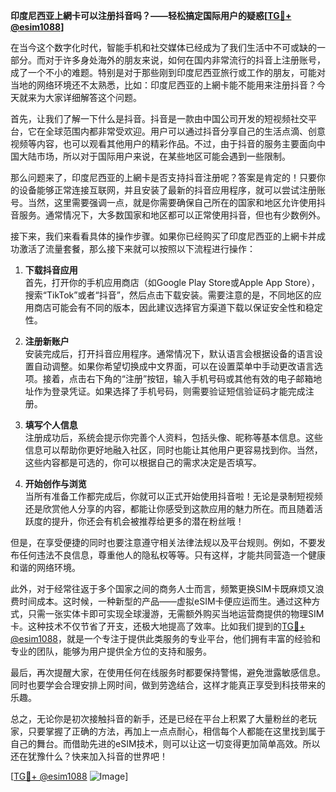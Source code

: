 **印度尼西亚上網卡可以注册抖音吗？——轻松搞定国际用户的疑惑[[TG💪+ @esim1088](https://t.me/s/esim1088)]**

在当今这个数字化时代，智能手机和社交媒体已经成为了我们生活中不可或缺的一部分。而对于许多身处海外的朋友来说，如何在国内非常流行的抖音上注册账号，成了一个不小的难题。特别是对于那些刚到印度尼西亚旅行或工作的朋友，可能对当地的网络环境还不太熟悉，比如：印度尼西亚的上網卡能不能用来注册抖音？今天就来为大家详细解答这个问题。

首先，让我们了解一下什么是抖音。抖音是一款由中国公司开发的短视频社交平台，它在全球范围内都非常受欢迎。用户可以通过抖音分享自己的生活点滴、创意视频等内容，也可以观看其他用户的精彩作品。不过，由于抖音的服务主要面向中国大陆市场，所以对于国际用户来说，在某些地区可能会遇到一些限制。

那么问题来了，印度尼西亚的上網卡是否支持抖音注册呢？答案是肯定的！只要你的设备能够正常连接互联网，并且安装了最新的抖音应用程序，就可以尝试注册账号。当然，这里需要强调一点，就是你需要确保自己所在的国家和地区允许使用抖音服务。通常情况下，大多数国家和地区都可以正常使用抖音，但也有少数例外。

接下来，我们来看看具体的操作步骤。如果你已经购买了印度尼西亚的上網卡并成功激活了流量套餐，那么接下来就可以按照以下流程进行操作：

1. **下载抖音应用**  
   首先，打开你的手机应用商店（如Google Play Store或Apple App Store），搜索“TikTok”或者“抖音”，然后点击下载安装。需要注意的是，不同地区的应用商店可能会有不同的版本，因此建议选择官方渠道下载以保证安全性和稳定性。

2. **注册新账户**  
   安装完成后，打开抖音应用程序。通常情况下，默认语言会根据设备的语言设置自动调整。如果你希望切换成中文界面，可以在设置菜单中手动更改语言选项。接着，点击右下角的“注册”按钮，输入手机号码或其他有效的电子邮箱地址作为登录凭证。如果选择了手机号码，则需要验证短信验证码才能完成注册。

3. **填写个人信息**  
   注册成功后，系统会提示你完善个人资料，包括头像、昵称等基本信息。这些信息可以帮助你更好地融入社区，同时也能让其他用户更容易找到你。当然，这些内容都是可选的，你可以根据自己的需求决定是否填写。

4. **开始创作与浏览**  
   当所有准备工作都完成后，你就可以正式开始使用抖音啦！无论是录制短视频还是欣赏他人分享的内容，都能让你感受到这款应用的魅力所在。而且随着活跃度的提升，你还会有机会被推荐给更多的潜在粉丝哦！

但是，在享受便捷的同时也要注意遵守相关法律法规以及平台规则。例如，不要发布任何违法不良信息，尊重他人的隐私权等等。只有这样，才能共同营造一个健康和谐的网络环境。

此外，对于经常往返于多个国家之间的商务人士而言，频繁更换SIM卡既麻烦又浪费时间成本。这时候，一种新型的产品——虚拟eSIM卡便应运而生。通过这种方式，只需一张实体卡即可实现全球漫游，无需额外购买当地运营商提供的物理SIM卡。这种技术不仅节省了开支，还极大地提高了效率。比如我们提到的[TG💪+ @esim1088](https://t.me/s/esim1088)，就是一个专注于提供此类服务的专业平台，他们拥有丰富的经验和专业的团队，能够为用户提供全方位的支持和服务。

最后，再次提醒大家，在使用任何在线服务时都要保持警惕，避免泄露敏感信息。同时也要学会合理安排上网时间，做到劳逸结合，这样才能真正享受到科技带来的乐趣。

总之，无论你是初次接触抖音的新手，还是已经在平台上积累了大量粉丝的老玩家，只要掌握了正确的方法，再加上一点点耐心，相信每个人都能在这里找到属于自己的舞台。而借助先进的eSIM技术，则可以让这一切变得更加简单高效。所以还在犹豫什么？快来加入抖音的世界吧！

[[TG💪+ @esim1088](https://t.me/s/esim1088) ![Image](https://i.postimg.cc/4NQfJmqS/Snipaste-2025-05-13-00-14-12.png)]
